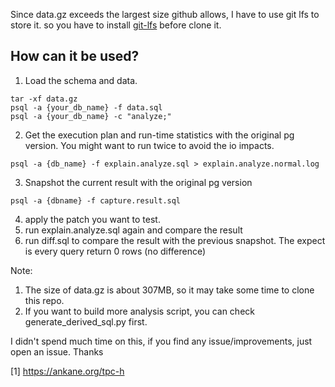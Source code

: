 Since data.gz exceeds the largest size github allows, I have to use
git lfs to store it.  so you have to install [git-lfs](https://git-lfs.github.com/) 
before clone it. 

How can it be used?
-- 
1. Load the schema and data.

```
tar -xf data.gz
psql -a {your_db_name} -f data.sql
psql -a {your_db_name} -c "analyze;"
```

2. Get the execution plan and run-time statistics with the original pg
   version. You might want to run twice to avoid the io impacts.

```
psql -a {db_name} -f explain.analyze.sql > explain.analyze.normal.log
```

3. Snapshot the current result with the original pg version

```
psql -a {dbname} -f capture.result.sql 
```

4. apply the patch you want to test.
5. run explain.analyze.sql again and compare the result
6. run diff.sql to compare the result with the previous snapshot. The expect is
   every query return 0 rows (no difference)

Note: 
1. The size of data.gz is about 307MB, so it may take some time to clone this
repo. 
2. If you want to build more analysis script, you can check
   generate_derived_sql.py first.

I didn't spend much time on this,  if you find any issue/improvements, just open
an issue. Thanks

[1] https://ankane.org/tpc-h
